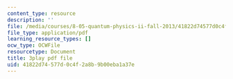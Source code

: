 ```yaml
---
content_type: resource
description: ''
file: /media/courses/8-05-quantum-physics-ii-fall-2013/41822d74577d0c4f2a8b9b00eba1a37e_8yvmHBGcNbg.pdf
file_type: application/pdf
learning_resource_types: []
ocw_type: OCWFile
resourcetype: Document
title: 3play pdf file
uid: 41822d74-577d-0c4f-2a8b-9b00eba1a37e
---
```

